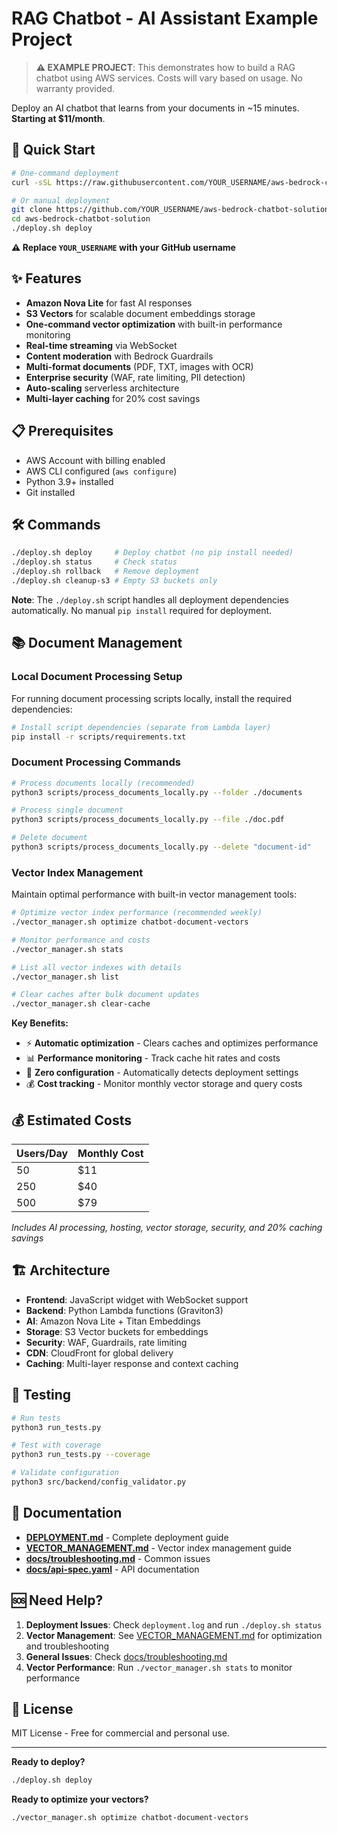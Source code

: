# RAG Chatbot - AI Assistant Example Project

> **⚠️ EXAMPLE PROJECT**: This demonstrates how to build a RAG chatbot using AWS services. Costs will vary based on usage. No warranty provided.

Deploy an AI chatbot that learns from your documents in ~15 minutes. **Starting at $11/month**.

## 🚀 Quick Start

```bash
# One-command deployment
curl -sSL https://raw.githubusercontent.com/YOUR_USERNAME/aws-bedrock-chatbot-solution/main/install.sh | bash

# Or manual deployment
git clone https://github.com/YOUR_USERNAME/aws-bedrock-chatbot-solution.git
cd aws-bedrock-chatbot-solution
./deploy.sh deploy
```

**⚠️ Replace `YOUR_USERNAME` with your GitHub username**

## ✨ Features

- **Amazon Nova Lite** for fast AI responses
- **S3 Vectors** for scalable document embeddings storage
- **One-command vector optimization** with built-in performance monitoring
- **Real-time streaming** via WebSocket
- **Content moderation** with Bedrock Guardrails
- **Multi-format documents** (PDF, TXT, images with OCR)
- **Enterprise security** (WAF, rate limiting, PII detection)
- **Auto-scaling** serverless architecture
- **Multi-layer caching** for 20% cost savings

## 📋 Prerequisites

- AWS Account with billing enabled
- AWS CLI configured (`aws configure`)
- Python 3.9+ installed
- Git installed

## 🛠️ Commands

```bash
./deploy.sh deploy     # Deploy chatbot (no pip install needed)
./deploy.sh status     # Check status
./deploy.sh rollback   # Remove deployment
./deploy.sh cleanup-s3 # Empty S3 buckets only
```

**Note**: The `./deploy.sh` script handles all deployment dependencies automatically. No manual `pip install` required for deployment.

## 📚 Document Management

### **Local Document Processing Setup**

For running document processing scripts locally, install the required dependencies:

```bash
# Install script dependencies (separate from Lambda layer)
pip install -r scripts/requirements.txt
```

### **Document Processing Commands**

```bash
# Process documents locally (recommended)
python3 scripts/process_documents_locally.py --folder ./documents

# Process single document
python3 scripts/process_documents_locally.py --file ./doc.pdf

# Delete document
python3 scripts/process_documents_locally.py --delete "document-id"
```

### **Vector Index Management**

Maintain optimal performance with built-in vector management tools:

```bash
# Optimize vector index performance (recommended weekly)
./vector_manager.sh optimize chatbot-document-vectors

# Monitor performance and costs
./vector_manager.sh stats

# List all vector indexes with details
./vector_manager.sh list

# Clear caches after bulk document updates
./vector_manager.sh clear-cache
```

**Key Benefits:**
- ⚡ **Automatic optimization** - Clears caches and optimizes performance
- 📊 **Performance monitoring** - Track cache hit rates and costs
- 🔧 **Zero configuration** - Automatically detects deployment settings
- 💰 **Cost tracking** - Monitor monthly vector storage and query costs

## 💰 Estimated Costs

| Users/Day | Monthly Cost |
|-----------|--------------|
| 50        | $11          |
| 250       | $40          |
| 500       | $79          |

*Includes AI processing, hosting, vector storage, security, and 20% caching savings*

## 🏗️ Architecture

- **Frontend**: JavaScript widget with WebSocket support
- **Backend**: Python Lambda functions (Graviton3)
- **AI**: Amazon Nova Lite + Titan Embeddings
- **Storage**: S3 Vector buckets for embeddings
- **Security**: WAF, Guardrails, rate limiting
- **CDN**: CloudFront for global delivery
- **Caching**: Multi-layer response and context caching

## 🧪 Testing

```bash
# Run tests
python3 run_tests.py

# Test with coverage
python3 run_tests.py --coverage

# Validate configuration
python3 src/backend/config_validator.py
```

## 📖 Documentation

- **[DEPLOYMENT.md](DEPLOYMENT.md)** - Complete deployment guide
- **[VECTOR_MANAGEMENT.md](VECTOR_MANAGEMENT.md)** - Vector index management guide
- **[docs/troubleshooting.md](docs/troubleshooting.md)** - Common issues
- **[docs/api-spec.yaml](docs/api-spec.yaml)** - API documentation

## 🆘 Need Help?

1. **Deployment Issues**: Check `deployment.log` and run `./deploy.sh status`
2. **Vector Management**: See [VECTOR_MANAGEMENT.md](VECTOR_MANAGEMENT.md) for optimization and troubleshooting
3. **General Issues**: Check [docs/troubleshooting.md](docs/troubleshooting.md)
4. **Vector Performance**: Run `./vector_manager.sh stats` to monitor performance

## 📄 License

MIT License - Free for commercial and personal use.

---

**Ready to deploy?**
```bash
./deploy.sh deploy
```

**Ready to optimize your vectors?**
```bash
./vector_manager.sh optimize chatbot-document-vectors
```
